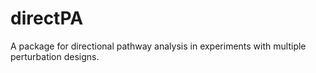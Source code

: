 directPA
========

A package for directional pathway analysis in experiments with multiple perturbation designs.
